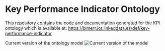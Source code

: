 # Key Performance Indicator Ontology
This repository contains the code and documentation generated for the KPI ontology which is available at:
https://bimerr.iot.linkeddata.es/def/key-performance-indicator

Current version of the ontology model
![Current version of the model](https://github.com/oeg-upm/bimerr-kpi/tree/master/diagrams/diagram.jpg "KPI model")
